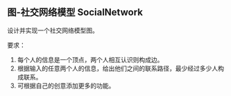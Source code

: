 ## 图-社交网络模型 SocialNetwork

设计并实现一个社交网络模型图。

要求：

1. 每个人的信息是一个顶点，两个人相互认识则构成边。
2. 根据输入的任意两个人的信息，给出他们之间的联系路径，最少经过多少人构成联系。
3. 可根据自己的创意添加更多的功能。